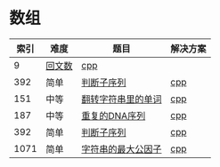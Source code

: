 # 数组

|索引|难度|题目|解决方案|
|----|----|----|--------|
|9|[回文数](https://leetcode-cn.com/problems/palindrome-number/)|[cpp](../problem/9_isPalindrome.md)|
|392|简单|[判断子序列](https://leetcode-cn.com/problems/is-subsequence/)|[cpp](../problem/392_isSubsequence.md)|
|151|中等|[翻转字符串里的单词](https://leetcode-cn.com/problems/reverse-words-in-a-string/)|[cpp](../problem/151_reverseWords.md)|
|187|中等|[重复的DNA序列](https://leetcode-cn.com/problems/repeated-dna-sequences/)|[cpp](../problem/187_findRepeatedDnaSequences.md)|
|392|简单|[判断子序列](https://leetcode-cn.com/problems/is-subsequence/)|[cpp](../problem/392_isSubsequence.md)|
|1071|简单|[字符串的最大公因子](https://leetcode-cn.com/problems/greatest-common-divisor-of-strings/)|[cpp](../problem/1071_gcdOfStrings.md)|

